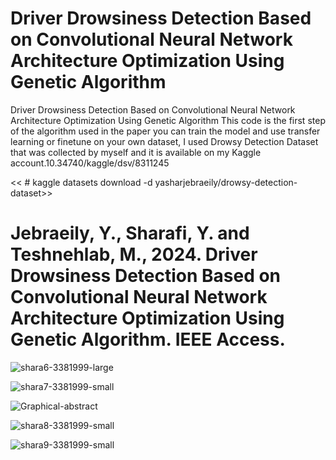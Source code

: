 # Driver Drowsiness Detection Based on Convolutional Neural Network Architecture Optimization Using Genetic Algorithm

Driver Drowsiness Detection Based on Convolutional Neural Network Architecture Optimization Using Genetic Algorithm This code is the first step of the algorithm used in the paper you can train the model and use transfer learning or finetune on your own dataset, I used Drowsy Detection Dataset that was collected by myself and it is available on my Kaggle account.10.34740/kaggle/dsv/8311245

<< # kaggle datasets download -d yasharjebraeily/drowsy-detection-dataset>>

# Jebraeily, Y., Sharafi, Y. and Teshnehlab, M., 2024. Driver Drowsiness Detection Based on Convolutional Neural Network Architecture Optimization Using Genetic Algorithm. IEEE Access.
   
![shara6-3381999-large](https://github.com/Yashar-jebraeily/Driver-Drowsiness-Detection-Based-on-Convolutional-Neural-Network/assets/165891529/ebc20ba8-a376-46a4-8928-41cbd3d64308)
                                       






![shara7-3381999-small](https://github.com/Yashar-jebraeily/Driver-Drowsiness-Detection-Based-on-Convolutional-Neural-Network/assets/165891529/bb3844d1-8f27-4420-ab0f-996b6e896264)
                            









   

  ![Graphical-abstract](https://github.com/Yashar-jebraeily/Driver-Drowsiness-Detection-Based-on-Convolutional-Neural-Network/assets/165891529/679db7a7-42bd-4bc7-bd85-5f4bc44f06a7) 
                                
  








 ![shara8-3381999-small](https://github.com/Yashar-jebraeily/Driver-Drowsiness-Detection-Based-on-Convolutional-Neural-Network/assets/165891529/4fde5c8c-0685-48d3-b17d-1a18966a582b)









 ![shara9-3381999-small](https://github.com/Yashar-jebraeily/Driver-Drowsiness-Detection-Based-on-Convolutional-Neural-Network/assets/165891529/7c68e8a9-69b1-44ad-ae4c-35d356014720)



